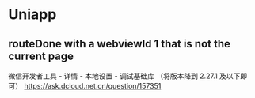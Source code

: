 # Uniapp

## routeDone with a webviewId 1 that is not the current page

微信开发者工具 - 详情 - 本地设置 - 调试基础库 （将版本降到 2.27.1 及以下即可）
https://ask.dcloud.net.cn/question/157351
